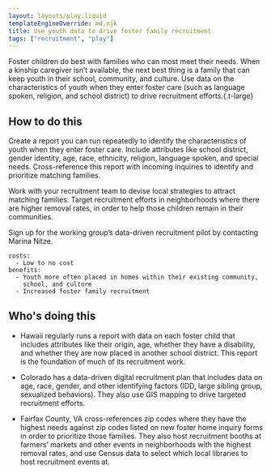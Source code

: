 ```yaml
---
layout: layouts/play.liquid
templateEngineOverride: md,njk
title: Use youth data to drive foster family recruitment
tags: ["recruitment", "play"]
---
```


Foster children do best with families who can most meet their needs. When a kinship caregiver isn’t available, the next best thing is a family that can keep youth in their school, community, and culture. Use data on the characteristics of youth when they enter foster care (such as language spoken, religion, and school district) to drive recruitment efforts.{.t-large}

## How to do this

Create a report you can run repeatedly to identify the characteristics of youth when they enter foster care. Include attributes like school district, gender identity, age, race, ethnicity, religion, language spoken, and special needs. Cross-reference this report with incoming inquiries to identify and prioritize matching families.

Work with your recruitment team to devise local strategies to attract matching families. Target recruitment efforts in neighborhoods where there are higher removal rates, in order to help those children remain in their communities.

Sign up for the working group’s data-driven recruitment pilot by contacting Marina Nitze.

    costs:
      - Low to no cost
    benefits:
      - Youth more often placed in homes within their existing community,
        school, and culture
      - Increased foster family recruitment

## Who's doing this

* Hawaii regularly runs a report with data on each foster child that includes attributes like their origin, age, whether they have a disability, and whether they are now placed in another school district. This report is the foundation of much of its recruitment work.

* Colorado has a data-driven digital recruitment plan that includes data on age, race, gender, and other identifying factors (IDD, large sibling group, sexualized behaviors). They also use GIS mapping to drive targeted recruitment efforts.

* Fairfax County, VA cross-references zip codes where they have the highest needs against zip codes listed on new foster home inquiry forms in order to prioritize those families. They also host recruitment booths at farmers’ markets and other events in neighborhoods with the highest removal rates, and use Census data to select which local libraries to host recruitment events at.
 